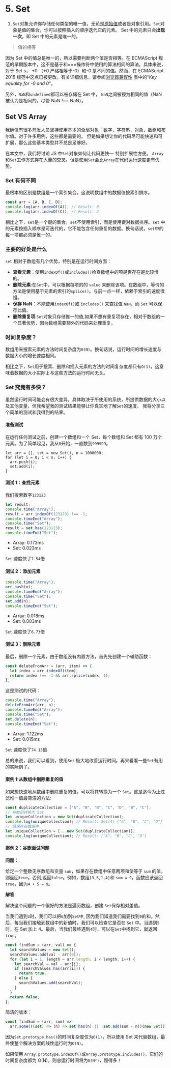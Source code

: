 # 5. Set

1. `Set`对象允许你存储任何类型的唯一值，无论是[原始值](https://developer.mozilla.org/zh-CN/docs/Glossary/Primitive)或者是对象引用。`Set`对象是值的集合，你可以按照插入的顺序迭代它的元素。 Set 中的元素只会**出现一次**，即 Set 中的元素是唯一的。

> 值的相等

因为 Set 中的值总是唯一的，所以需要判断两个值是否相等。在 ECMAScript 规范的早期版本中，这不是基于和===操作符中使用的算法相同的算法。具体来说，对于 Set s， +0 （+0 严格相等于-0）和-0 是不同的值。然而，在 ECMAScript 2015 规范中这点已被更改。有关详细信息，请参阅[浏览器兼容性](https://developer.mozilla.org/zh-CN/docs/Web/JavaScript/Reference/Global_Objects/Set#浏览器兼容性) 表中的“_Key equality for -0 and 0_”。

另外，`NaN`和`undefined`都可以被存储在 Set 中， `NaN`之间被视为相同的值（NaN 被认为是相同的，尽管 NaN !== NaN）。

## Set VS Array

我确信有很多开发人员坚持使用基本的全局对象：数字，字符串，对象，数组和布尔值。对于许多用例，这些都是需要的。 但是如果想让你的代码尽可能快速和可扩展，那么这些基本类型并不总是足够好。

在本文中，我们将讨论 JS 中`Set`对象如何让代码更快—  特别扩展性方便。 `Array` 和`Set`工作方式存在大量的交叉。但是使用`Set`会比`Array`在代码运行速度更有优势。

### Set 有何不同

最根本的区别是数组是一个索引集合，这说明数组中的数据值按索引排序。

```js
const arr = [A, B, C, D];
console.log(arr.indexOf(A)); // Result: 0
console.log(arr.indexOf(C)); // Result: 2
```

相比之下，`set`是一个键的集合。`set`不使用索引，而是使用键对数据排序。`set` 中的元素按插入顺序是可迭代的，它不能包含任何重复的数据。换句话说，`set`中的每一项都必须是惟一的。

### 主要的好处是什么

`set` 相对于数组有几个优势，特别是在运行时间方面：

- **查看元素**：使用`indexOf()`或`includes()`检查数组中的项是否存在是比较慢的。
- **删除元素**:在`Set`中，可以根据每项的的 `value` 来删除该项。在数组中，等价的方法是使用基于元素的索引的`splice()`。与前一点一样，依赖于索引的速度很慢。
- **保存 NaN**：不能使用`indexOf()`或 `includes()` 来查找值 `NaN`，而 `Set` 可以保存此值。
- **删除重复项**:`Set`对象只存储惟一的值,如果不想有重复项存在，相对于数组的一个显著优势，因为数组需要额外的代码来处理重复。

### 时间复杂度？

数组用来搜索元素的方法时间复杂度为`0(N)`。换句话说，运行时间的增长速度与数据大小的增长速度相同。

相比之下，`Set`用于搜索、删除和插入元素的方法的时间复杂度都只有`O(1)`，这意味着数据的大小实际上与这些方法的运行时间无关。

### Set 究竟有多快？

虽然运行时间可能会有很大差异，具体取决于所使用的系统，所提供数据的大小以及其他变量，但我希望我的测试结果能够让你真实地了解`Set`的速度。 我将分享三个简单的测试和我得到的结果。

#### **准备测试**

在运行任何测试之前，创建一个数组和一个 Set，每个数组和 Set 都有 100 万个元素。为了简单起见，我从`0`开始，一直数到`999999`。

```
let arr = [], set = new Set(), n = 1000000;
for (let i = 0; i < n; i++) {
  arr.push(i);
  set.add(i);
}
```

#### 测试 1：查找元素

我们搜索数字`123123`

```js
let result;
console.time("Array");
result = arr.indexOf(123123) !== -1;
console.timeEnd("Array");
console.time("Set");
result = set.has(123123);
console.timeEnd("Set");
```

- Array: 0.173ms
- Set: 0.023ms

`Set` 速度快了`7.54`倍

#### 测试 2：添加元素

```js
console.time("Array");
arr.push(n);
console.timeEnd("Array");
console.time("Set");
set.add(n);
console.timeEnd("Set");
```

- Array: 0.018ms
- Set: 0.003ms

`Set` 速度快了`6.73`倍

#### 测试 3：删除元素

最后，删除一个元素，由于数组没有内置方法，首先先创建一个辅助函数：

```js
const deleteFromArr = (arr, item) => {
  let index = arr.indexOf(item);
  return index !== -1 && arr.splice(index, 1);
};
```

这是测试的代码：

```js
console.time("Array");
deleteFromArr(arr, n);
console.timeEnd("Array");
console.time("Set");
set.delete(n);
console.timeEnd("Set");
```

- Array: 1.122ms
- Set: 0.015ms

`Set` 速度快了`74.13`倍

总的来说，我们可以看到，使用`Set` 极大地改善运行时间。再来看看一些`Set`有用的实际例子。

#### 案例 1:从数组中删除重复的值

如果想快速地从数组中删除重复的值，可以将其转换为一个 `Set`。这是迄今为止过滤惟一值最简洁的方法:

```js
const duplicateCollection = ["A", "B", "B", "C", "D", "B", "C"];
// 将数组转换为 Set
let uniqueCollection = new Set(duplicateCollection);
console.log(uniqueCollection); // Result: Set(4) {"A", "B", "C", "D"}
// 值保存在数组中
let uniqueCollection = [...new Set(duplicateCollection)];
console.log(uniqueCollection); // Result: ["A", "B", "C", "D"]
```

#### 案例 2：谷歌面试问题

**问题：**

给定一个整数无序数组和变量 `sum`，如果存在数组中任意两项和使等于 `sum` 的值，则返回`true`。否则,返回`false`。例如，数组`[3,5,1,4]`和 `sum = 9`，函数应该返回`true`，因为`4 + 5 = 9`。

**解答**

解决这个问题的一个很好的方法是遍历数组，创建 `Set`保存相对差值。

当我们遇到`3`时，我们可以把`6`加到`Set`中, 因为我们知道我们需要找到`9`的和。然后，每当我们接触到数组中的新值时，我们可以检查它是否在 `Set` 中。当遇到`5`时，在 Set 加上 4。最后，当我们最终遇到`4`时，可以在`Set`中找到它，就返回`true`。

```js
const findSum = (arr, val) => {
  let searchValues = new Set();
  searchValues.add(val - arr[0]);
  for (let i = 1, length = arr.length; i < length; i++) {
    let searchVal = val - arr[i];
    if (searchValues.has(arr[i])) {
      return true;
    } else {
      searchValues.add(searchVal);
    }
  }
  return false;
};
```

简洁的版本：

```js
const findSum = (arr, sum) =>
  arr.some(((set) => (n) => set.has(n) || !set.add(sum - n))(new Set()));
```

因为`Set.prototype.has()`的时间复杂度仅为`O(1)`，所以使用 Set 来代替数组，最终使整个解决方案的线性运行时为`O(N)`。

如果使用 `Array.prototype.indexOf()`或`Array.prototype.includes()`，它们的时间复杂度都为 O(N)，则总运行时间将为`O(N²)`，慢得多！

